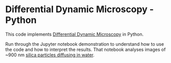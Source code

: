 # Differential Dynamic Microscopy - Python

This code implements [Differential Dynamic Microscopy](https://en.wikipedia.org/wiki/Differential_dynamic_microscopy) in Python. 

Run through the Jupyter notebook demonstration to understand how to use the code and how to interpret the results. That notebook analyses images of ~900 nm [silica particles diffusing in water](http://sites.sandiego.edu/mcgorty/files/2018/05/images_40x_128x128.gif). 
